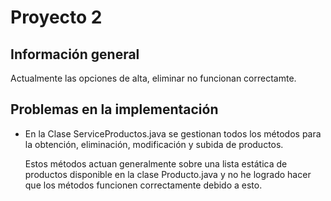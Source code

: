 
# Proyecto 2
  ## Información general
  Actualmente las opciones de alta, eliminar no funcionan correctamte.
  
  ## Problemas en la implementación
  - En la Clase ServiceProductos.java se gestionan todos los métodos para la obtención, eliminación, modificación y subida de productos.
  
    Estos métodos actuan generalmente sobre una lista estática de productos disponible en la clase Producto.java y no he logrado hacer que los métodos funcionen correctamente debido a esto.
  

